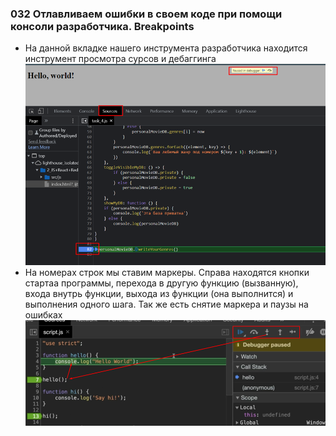 ### **032 Отлавливаем ошибки в своем коде при помощи консоли разработчика. Breakpoints**

- На данной вкладке нашего инструмента разработчика находится инструмент просмотра сурсов и дебаггинга
![](../_png/Pasted%20image%2020220908195637.png)
- На номерах строк мы ставим маркеры. Справа находятся кнопки стартаа программы, перехода в другую функцию (вызванную), входа внутрь функции, выхода из функции (она выполнится) и выполнения одного шага. Так же есть снятие маркера и паузы на ошибках
![](../_png/Pasted%20image%2020220908195642.png)